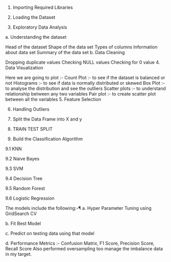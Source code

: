 1. Importing Required Libraries

2. Loading the Dataset

3. Exploratory Data Analysis

a. Understanding the dataset

Head of the dataset
Shape of the data set
Types of columns
Information about data set
Summary of the data set
b. Data Cleaning

Dropping duplicate values
Checking NULL values
Checking for 0 value
4. Data Visualization

Here we are going to plot :-
Count Plot :- to see if the dataset is balanced or not
Histograms :- to see if data is normally distributed or skewed
Box Plot :- to analyse the distribution and see the outliers
Scatter plots :- to understand relationship between any two variables
Pair plot :- to create scatter plot between all the variables
5. Feature Selection

6. Handling Outliers

7. Split the Data Frame into X and y

8. TRAIN TEST SPLIT

9. Build the Classification Algorithm

9.1 KNN

9.2 Naive Bayes

9.3 SVM

9.4 Decision Tree

9.5 Random Forest

9.6 Logistic Regression

The models include the following:-¶
a. Hyper Parameter Tuning using GridSearch CV

b. Fit Best Model

c. Predict on testing data using that model

d. Performance Metrics :- Confusion Matrix, F1 Score, Precision Score, Recall Score
Also performed oversampling too manage the imbalance data in my  target.
